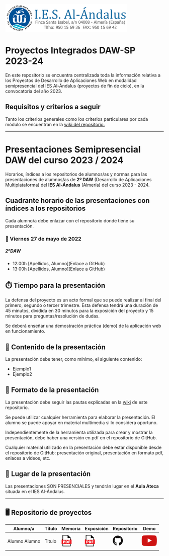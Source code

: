 <img src="img/LogoIESAlndalus.png">

# Proyectos Integrados DAW-SP 2023-24

En este repositorio se encuentra centralizada toda la información relativa a los Proyectos de Desarrollo de Aplicaciones Web en modalidad semipresencial del IES Al-Ándalus (proyectos de fin de ciclo), en la convocatoria del año 2023.

## Requisitos y criterios a seguir

Tanto los criterios generales como los criterios particulares por cada módulo se encuentran en la [wiki del repositorio.](https://github.com/pialandalus/proyectos-daw-2023/wiki)

<hr>

# Presentaciones Semipresencial DAW del curso 2023 / 2024

Horarios, índices a los repositorios de alumnos/as y normas para las presentaciones de alumnos/as de **2º DAW** (Desarrollo de Aplicaciones Multiplataforma)  del **IES Al-Ándalus** (Almería) del curso 2023 - 2024.

## Cuadrante horario de las presentaciones con índices a los repositorios

Cada alumno/a debe enlazar con el repositorio donde tiene su presentación.

### :calendar: Viernes 27 de mayo de 2022

##### 2ºDAW

* 12:00h [Apellidos, Alumno](Enlace a GitHub)
* 13:00h [Apellidos, Alumno](Enlace a GitHub)


## :stopwatch: Tiempo para la presentación

La defensa del proyecto es un acto formal que se puede realizar al final del primero, segundo o tercer trimestre. Esta defensa tendrá una duración de 45 minutos, dividida en 30 minutos para la exposición del proyecto y 15 minutos para preguntas/resolución de dudas.

Se deberá enseñar una demostración práctica (demo) de la aplicación web en funcionamiento.

## :open_file_folder: Contenido de la presentación

La presentación debe tener, como mínimo, el siguiente contenido:

* Ejemplo1
* Ejemplo2

## :bookmark_tabs: Formato de la presentación
La presentación debe seguir las pautas explicadas en la [wiki](https://github.com/pialandalus/proyectos-daw-2023/wiki) de este repositorio.

Se puede utilizar cualquier herramienta para elaborar la presentación. El alumno se puede apoyar en material multimedia si lo considera oportuno.

Independientemente de la herramienta utilizada para crear y mostrar la presentación, debe haber una versión en pdf en el repositorio de GitHub.

Cualquier material utilizado en la presentación debe estar disponible desde el repositorio de GitHub: presentación original, presentación en formato pdf, enlaces a videos, etc.

## :school: Lugar de la presentación

Las presentaciones SON PRESENCIALES y tendrán lugar en el **Aula Ateca** situada en el IES Al-Ándalus.

<hr>



## 🖥️ Repositorio de proyectos

<div align="center">
  
| Alumno/a | Título | Memoria | Exposición | Repositorio | Demo |
| ------------- | ------------- | ------------- | ------------- | ------------- | ------------- |
| Alumno Alumno  | Titulo  | [<img src="img/pdf.png">](pdf/memoria.pdf)  | [<img src="img/pdf.png">](pdf/presentación.pdf)  | [<img src="img/github.png">](https://github.com/)  | [<img src="img/youtube.png">](https://www.youtube.com)  |

</div>

